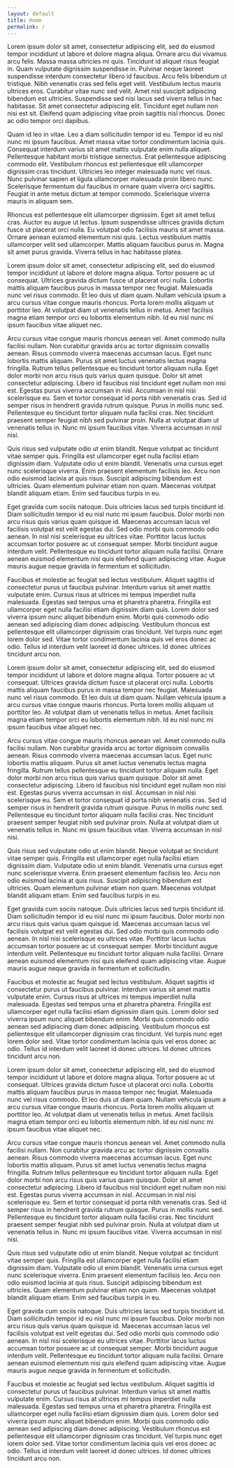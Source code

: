 ```yaml
---
layout: default
title: Home
permalink: /
---
```


Lorem ipsum dolor sit amet, consectetur adipiscing elit, sed do eiusmod tempor incididunt ut labore et dolore magna aliqua. Ornare arcu dui vivamus arcu felis. Massa massa ultricies mi quis. Tincidunt id aliquet risus feugiat in. Quam vulputate dignissim suspendisse in. Pulvinar neque laoreet suspendisse interdum consectetur libero id faucibus. Arcu felis bibendum ut tristique. Nibh venenatis cras sed felis eget velit. Vestibulum lectus mauris ultrices eros. Curabitur vitae nunc sed velit. Amet nisl suscipit adipiscing bibendum est ultricies. Suspendisse sed nisi lacus sed viverra tellus in hac habitasse. Sit amet consectetur adipiscing elit. Tincidunt eget nullam non nisi est sit. Eleifend quam adipiscing vitae proin sagittis nisl rhoncus. Donec ac odio tempor orci dapibus.

Quam id leo in vitae. Leo a diam sollicitudin tempor id eu. Tempor id eu nisl nunc mi ipsum faucibus. Amet massa vitae tortor condimentum lacinia quis. Consequat interdum varius sit amet mattis vulputate enim nulla aliquet. Pellentesque habitant morbi tristique senectus. Erat pellentesque adipiscing commodo elit. Vestibulum rhoncus est pellentesque elit ullamcorper dignissim cras tincidunt. Ultricies leo integer malesuada nunc vel risus. Nunc pulvinar sapien et ligula ullamcorper malesuada proin libero nunc. Scelerisque fermentum dui faucibus in ornare quam viverra orci sagittis. Feugiat in ante metus dictum at tempor commodo. Scelerisque viverra mauris in aliquam sem.

Rhoncus est pellentesque elit ullamcorper dignissim. Eget sit amet tellus cras. Auctor eu augue ut lectus. Ipsum suspendisse ultrices gravida dictum fusce ut placerat orci nulla. Eu volutpat odio facilisis mauris sit amet massa. Ornare aenean euismod elementum nisi quis. Lectus vestibulum mattis ullamcorper velit sed ullamcorper. Mattis aliquam faucibus purus in. Magna sit amet purus gravida. Viverra tellus in hac habitasse platea.

Lorem ipsum dolor sit amet, consectetur adipiscing elit, sed do eiusmod tempor incididunt ut labore et dolore magna aliqua. Tortor posuere ac ut consequat. Ultrices gravida dictum fusce ut placerat orci nulla. Lobortis mattis aliquam faucibus purus in massa tempor nec feugiat. Malesuada nunc vel risus commodo. Et leo duis ut diam quam. Nullam vehicula ipsum a arcu cursus vitae congue mauris rhoncus. Porta lorem mollis aliquam ut porttitor leo. At volutpat diam ut venenatis tellus in metus. Amet facilisis magna etiam tempor orci eu lobortis elementum nibh. Id eu nisl nunc mi ipsum faucibus vitae aliquet nec.

Arcu cursus vitae congue mauris rhoncus aenean vel. Amet commodo nulla facilisi nullam. Non curabitur gravida arcu ac tortor dignissim convallis aenean. Risus commodo viverra maecenas accumsan lacus. Eget nunc lobortis mattis aliquam. Purus sit amet luctus venenatis lectus magna fringilla. Rutrum tellus pellentesque eu tincidunt tortor aliquam nulla. Eget dolor morbi non arcu risus quis varius quam quisque. Dolor sit amet consectetur adipiscing. Libero id faucibus nisl tincidunt eget nullam non nisi est. Egestas purus viverra accumsan in nisl. Accumsan in nisl nisi scelerisque eu. Sem et tortor consequat id porta nibh venenatis cras. Sed id semper risus in hendrerit gravida rutrum quisque. Purus in mollis nunc sed. Pellentesque eu tincidunt tortor aliquam nulla facilisi cras. Nec tincidunt praesent semper feugiat nibh sed pulvinar proin. Nulla at volutpat diam ut venenatis tellus in. Nunc mi ipsum faucibus vitae. Viverra accumsan in nisl nisi.

Quis risus sed vulputate odio ut enim blandit. Neque volutpat ac tincidunt vitae semper quis. Fringilla est ullamcorper eget nulla facilisi etiam dignissim diam. Vulputate odio ut enim blandit. Venenatis urna cursus eget nunc scelerisque viverra. Enim praesent elementum facilisis leo. Arcu non odio euismod lacinia at quis risus. Suscipit adipiscing bibendum est ultricies. Quam elementum pulvinar etiam non quam. Maecenas volutpat blandit aliquam etiam. Enim sed faucibus turpis in eu.

Eget gravida cum sociis natoque. Duis ultricies lacus sed turpis tincidunt id. Diam sollicitudin tempor id eu nisl nunc mi ipsum faucibus. Dolor morbi non arcu risus quis varius quam quisque id. Maecenas accumsan lacus vel facilisis volutpat est velit egestas dui. Sed odio morbi quis commodo odio aenean. In nisl nisi scelerisque eu ultrices vitae. Porttitor lacus luctus accumsan tortor posuere ac ut consequat semper. Morbi tincidunt augue interdum velit. Pellentesque eu tincidunt tortor aliquam nulla facilisi. Ornare aenean euismod elementum nisi quis eleifend quam adipiscing vitae. Augue mauris augue neque gravida in fermentum et sollicitudin.

Faucibus et molestie ac feugiat sed lectus vestibulum. Aliquet sagittis id consectetur purus ut faucibus pulvinar. Interdum varius sit amet mattis vulputate enim. Cursus risus at ultrices mi tempus imperdiet nulla malesuada. Egestas sed tempus urna et pharetra pharetra. Fringilla est ullamcorper eget nulla facilisi etiam dignissim diam quis. Lorem dolor sed viverra ipsum nunc aliquet bibendum enim. Morbi quis commodo odio aenean sed adipiscing diam donec adipiscing. Vestibulum rhoncus est pellentesque elit ullamcorper dignissim cras tincidunt. Vel turpis nunc eget lorem dolor sed. Vitae tortor condimentum lacinia quis vel eros donec ac odio. Tellus id interdum velit laoreet id donec ultrices. Id donec ultrices tincidunt arcu non.

Lorem ipsum dolor sit amet, consectetur adipiscing elit, sed do eiusmod tempor incididunt ut labore et dolore magna aliqua. Tortor posuere ac ut consequat. Ultrices gravida dictum fusce ut placerat orci nulla. Lobortis mattis aliquam faucibus purus in massa tempor nec feugiat. Malesuada nunc vel risus commodo. Et leo duis ut diam quam. Nullam vehicula ipsum a arcu cursus vitae congue mauris rhoncus. Porta lorem mollis aliquam ut porttitor leo. At volutpat diam ut venenatis tellus in metus. Amet facilisis magna etiam tempor orci eu lobortis elementum nibh. Id eu nisl nunc mi ipsum faucibus vitae aliquet nec.

Arcu cursus vitae congue mauris rhoncus aenean vel. Amet commodo nulla facilisi nullam. Non curabitur gravida arcu ac tortor dignissim convallis aenean. Risus commodo viverra maecenas accumsan lacus. Eget nunc lobortis mattis aliquam. Purus sit amet luctus venenatis lectus magna fringilla. Rutrum tellus pellentesque eu tincidunt tortor aliquam nulla. Eget dolor morbi non arcu risus quis varius quam quisque. Dolor sit amet consectetur adipiscing. Libero id faucibus nisl tincidunt eget nullam non nisi est. Egestas purus viverra accumsan in nisl. Accumsan in nisl nisi scelerisque eu. Sem et tortor consequat id porta nibh venenatis cras. Sed id semper risus in hendrerit gravida rutrum quisque. Purus in mollis nunc sed. Pellentesque eu tincidunt tortor aliquam nulla facilisi cras. Nec tincidunt praesent semper feugiat nibh sed pulvinar proin. Nulla at volutpat diam ut venenatis tellus in. Nunc mi ipsum faucibus vitae. Viverra accumsan in nisl nisi.

Quis risus sed vulputate odio ut enim blandit. Neque volutpat ac tincidunt vitae semper quis. Fringilla est ullamcorper eget nulla facilisi etiam dignissim diam. Vulputate odio ut enim blandit. Venenatis urna cursus eget nunc scelerisque viverra. Enim praesent elementum facilisis leo. Arcu non odio euismod lacinia at quis risus. Suscipit adipiscing bibendum est ultricies. Quam elementum pulvinar etiam non quam. Maecenas volutpat blandit aliquam etiam. Enim sed faucibus turpis in eu.

Eget gravida cum sociis natoque. Duis ultricies lacus sed turpis tincidunt id. Diam sollicitudin tempor id eu nisl nunc mi ipsum faucibus. Dolor morbi non arcu risus quis varius quam quisque id. Maecenas accumsan lacus vel facilisis volutpat est velit egestas dui. Sed odio morbi quis commodo odio aenean. In nisl nisi scelerisque eu ultrices vitae. Porttitor lacus luctus accumsan tortor posuere ac ut consequat semper. Morbi tincidunt augue interdum velit. Pellentesque eu tincidunt tortor aliquam nulla facilisi. Ornare aenean euismod elementum nisi quis eleifend quam adipiscing vitae. Augue mauris augue neque gravida in fermentum et sollicitudin.

Faucibus et molestie ac feugiat sed lectus vestibulum. Aliquet sagittis id consectetur purus ut faucibus pulvinar. Interdum varius sit amet mattis vulputate enim. Cursus risus at ultrices mi tempus imperdiet nulla malesuada. Egestas sed tempus urna et pharetra pharetra. Fringilla est ullamcorper eget nulla facilisi etiam dignissim diam quis. Lorem dolor sed viverra ipsum nunc aliquet bibendum enim. Morbi quis commodo odio aenean sed adipiscing diam donec adipiscing. Vestibulum rhoncus est pellentesque elit ullamcorper dignissim cras tincidunt. Vel turpis nunc eget lorem dolor sed. Vitae tortor condimentum lacinia quis vel eros donec ac odio. Tellus id interdum velit laoreet id donec ultrices. Id donec ultrices tincidunt arcu non.

Lorem ipsum dolor sit amet, consectetur adipiscing elit, sed do eiusmod tempor incididunt ut labore et dolore magna aliqua. Tortor posuere ac ut consequat. Ultrices gravida dictum fusce ut placerat orci nulla. Lobortis mattis aliquam faucibus purus in massa tempor nec feugiat. Malesuada nunc vel risus commodo. Et leo duis ut diam quam. Nullam vehicula ipsum a arcu cursus vitae congue mauris rhoncus. Porta lorem mollis aliquam ut porttitor leo. At volutpat diam ut venenatis tellus in metus. Amet facilisis magna etiam tempor orci eu lobortis elementum nibh. Id eu nisl nunc mi ipsum faucibus vitae aliquet nec.

Arcu cursus vitae congue mauris rhoncus aenean vel. Amet commodo nulla facilisi nullam. Non curabitur gravida arcu ac tortor dignissim convallis aenean. Risus commodo viverra maecenas accumsan lacus. Eget nunc lobortis mattis aliquam. Purus sit amet luctus venenatis lectus magna fringilla. Rutrum tellus pellentesque eu tincidunt tortor aliquam nulla. Eget dolor morbi non arcu risus quis varius quam quisque. Dolor sit amet consectetur adipiscing. Libero id faucibus nisl tincidunt eget nullam non nisi est. Egestas purus viverra accumsan in nisl. Accumsan in nisl nisi scelerisque eu. Sem et tortor consequat id porta nibh venenatis cras. Sed id semper risus in hendrerit gravida rutrum quisque. Purus in mollis nunc sed. Pellentesque eu tincidunt tortor aliquam nulla facilisi cras. Nec tincidunt praesent semper feugiat nibh sed pulvinar proin. Nulla at volutpat diam ut venenatis tellus in. Nunc mi ipsum faucibus vitae. Viverra accumsan in nisl nisi.

Quis risus sed vulputate odio ut enim blandit. Neque volutpat ac tincidunt vitae semper quis. Fringilla est ullamcorper eget nulla facilisi etiam dignissim diam. Vulputate odio ut enim blandit. Venenatis urna cursus eget nunc scelerisque viverra. Enim praesent elementum facilisis leo. Arcu non odio euismod lacinia at quis risus. Suscipit adipiscing bibendum est ultricies. Quam elementum pulvinar etiam non quam. Maecenas volutpat blandit aliquam etiam. Enim sed faucibus turpis in eu.

Eget gravida cum sociis natoque. Duis ultricies lacus sed turpis tincidunt id. Diam sollicitudin tempor id eu nisl nunc mi ipsum faucibus. Dolor morbi non arcu risus quis varius quam quisque id. Maecenas accumsan lacus vel facilisis volutpat est velit egestas dui. Sed odio morbi quis commodo odio aenean. In nisl nisi scelerisque eu ultrices vitae. Porttitor lacus luctus accumsan tortor posuere ac ut consequat semper. Morbi tincidunt augue interdum velit. Pellentesque eu tincidunt tortor aliquam nulla facilisi. Ornare aenean euismod elementum nisi quis eleifend quam adipiscing vitae. Augue mauris augue neque gravida in fermentum et sollicitudin.

Faucibus et molestie ac feugiat sed lectus vestibulum. Aliquet sagittis id consectetur purus ut faucibus pulvinar. Interdum varius sit amet mattis vulputate enim. Cursus risus at ultrices mi tempus imperdiet nulla malesuada. Egestas sed tempus urna et pharetra pharetra. Fringilla est ullamcorper eget nulla facilisi etiam dignissim diam quis. Lorem dolor sed viverra ipsum nunc aliquet bibendum enim. Morbi quis commodo odio aenean sed adipiscing diam donec adipiscing. Vestibulum rhoncus est pellentesque elit ullamcorper dignissim cras tincidunt. Vel turpis nunc eget lorem dolor sed. Vitae tortor condimentum lacinia quis vel eros donec ac odio. Tellus id interdum velit laoreet id donec ultrices. Id donec ultrices tincidunt arcu non.
